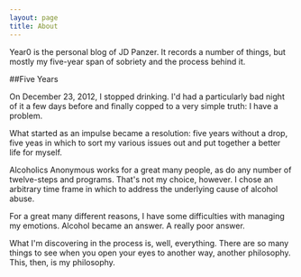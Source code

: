 ```yaml
---
layout: page
title: About
---
```


<p class="message">
  Year0 is the personal blog of JD Panzer. It records a number of things, but mostly my five-year span of sobriety and the process behind it.
</p>

##Five Years

On December 23, 2012, I stopped drinking. I'd had a particularly bad night of it a few days before and finally copped to a very simple truth: I have a problem.

What started as an impulse became a resolution: five years without a drop, five yeas in which to sort my various issues out and put together a better life for myself. 

Alcoholics Anonymous works for a great many people, as do any number of twelve-steps and programs. That's not my choice, however. I chose an arbitrary time frame in which to address the underlying cause of alcohol abuse. 

For a great many different reasons, I have some difficulties with managing my emotions. Alcohol became an answer. A really poor answer.

What I'm discovering in the process is, well, everything. There are so many things to see when you open your eyes to another way, another philosophy. This, then, is my philosophy.
